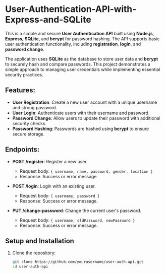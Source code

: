 # User-Authentication-API-with-Express-and-SQLite




This is a simple and secure **User Authentication API** built using **Node.js**, **Express**, **SQLite**, and **bcrypt** for password hashing. The API supports basic user authentication functionality, including **registration**, **login**, and **password change**.

The application uses **SQLite** as the database to store user data and **bcrypt** to securely hash and compare passwords. This project demonstrates a simple approach to managing user credentials while implementing essential security practices.

## Features:
- **User Registration**: Create a new user account with a unique username and strong password.
- **User Login**: Authenticate users with their username and password.
- **Password Change**: Allow users to update their password with additional security checks.
- **Password Hashing**: Passwords are hashed using **bcrypt** to ensure secure storage.

## Endpoints:
- **POST /register**: Register a new user.
  - Request body: `{ username, name, password, gender, location }`
  - Response: Success or error message.

- **POST /login**: Login with an existing user.
  - Request body: `{ username, password }`
  - Response: Success or error message.

- **PUT /change-password**: Change the current user's password.
  - Request body: `{ username, oldPassword, newPassword }`
  - Response: Success or error message.

## Setup and Installation

1. Clone the repository:
   ```bash
   git clone https://github.com/yourusername/user-auth-api.git
   cd user-auth-api
